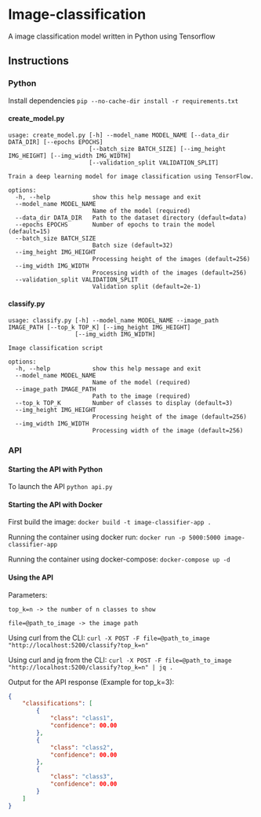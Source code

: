 # Image-classification

A image classification model written in Python using Tensorflow

## Instructions

### Python

Install dependencies `pip --no-cache-dir install -r requirements.txt`

#### create_model.py

```text
usage: create_model.py [-h] --model_name MODEL_NAME [--data_dir DATA_DIR] [--epochs EPOCHS]
                       [--batch_size BATCH_SIZE] [--img_height IMG_HEIGHT] [--img_width IMG_WIDTH]
                       [--validation_split VALIDATION_SPLIT]

Train a deep learning model for image classification using TensorFlow.

options:
  -h, --help            show this help message and exit
  --model_name MODEL_NAME
                        Name of the model (required)
  --data_dir DATA_DIR   Path to the dataset directory (default=data)
  --epochs EPOCHS       Number of epochs to train the model (default=15)
  --batch_size BATCH_SIZE
                        Batch size (default=32)
  --img_height IMG_HEIGHT
                        Processing height of the images (default=256)
  --img_width IMG_WIDTH
                        Processing width of the images (default=256)
  --validation_split VALIDATION_SPLIT
                        Validation split (default=2e-1)
```

#### classify.py

```text
usage: classify.py [-h] --model_name MODEL_NAME --image_path IMAGE_PATH [--top_k TOP_K] [--img_height IMG_HEIGHT]
                   [--img_width IMG_WIDTH]

Image classification script

options:
  -h, --help            show this help message and exit
  --model_name MODEL_NAME
                        Name of the model (required)
  --image_path IMAGE_PATH
                        Path to the image (required)
  --top_k TOP_K         Number of classes to display (default=3)
  --img_height IMG_HEIGHT
                        Processing height of the image (default=256)
  --img_width IMG_WIDTH
                        Processing width of the image (default=256)
```

### API

#### Starting the API with Python

To launch the API `python api.py`

#### Starting the API with Docker

First build the image: `docker build -t image-classifier-app .`

Running the container using docker run: `docker run -p 5000:5000 image-classifier-app`

Running the container using docker-compose: `docker-compose up -d`

#### Using the API

Parameters:

```text
top_k=n -> the number of n classes to show

file=@path_to_image -> the image path
```

Using curl from the CLI: `curl -X POST -F file=@path_to_image "http://localhost:5200/classify?top_k=n"`

Using curl and jq from the CLI: `curl -X POST -F file=@path_to_image "http://localhost:5200/classify?top_k=n" | jq .`

Output for the API response (Example for top_k=3):

```json
{
    "classifications": [
        {
            "class": "class1",
            "confidence": 00.00
        },
        {
            "class": "class2",
            "confidence": 00.00
        },
        {
            "class": "class3",
            "confidence": 00.00
        }
    ]
}
```
